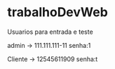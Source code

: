 # trabalhoDevWeb

Usuarios para entrada e teste

admin -> 111.111.111-11 senha:1

Cliente -> 12545611909 senha:t
